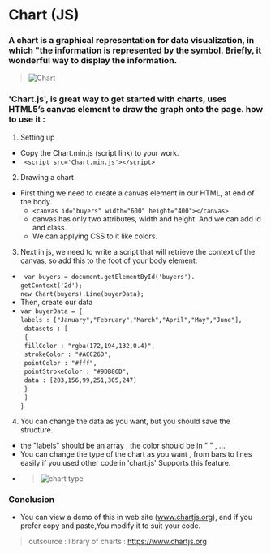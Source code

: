# Chart (JS)

### A chart is a graphical representation for data visualization, in which "the information is represented by the symbol. Briefly, it wonderful way to display the information.

> ![Chart](https://www.ft.com/__origami/service/image/v2/images/raw/ftcms%3A347ece48-0f69-11e9-a3aa-118c761d2745?source=ig)

### 'Chart.js', is great way to get started with charts, uses HTML5’s canvas element to draw the graph onto the page. how to use it :

1. Setting up

- Copy the Chart.min.js (script link) to your work.
- ` <script src='Chart.min.js'></script>`

2. Drawing a chart

- First thing we need to create a canvas element in our HTML, at end of the body.
  - `<canvas id="buyers" width="600" height="400"></canvas>`
  - canvas has only two attributes, width and height. And we can add id and class.
  - We can applying CSS to it like colors.

3. Next in js, we need to write a script that will retrieve the context of the canvas, so add this to the foot of your body element:

- ` var buyers = document.getElementById('buyers').`<br>`getContext('2d'); ` <br> `new Chart(buyers).Line(buyerData);`
- Then, create our data
- `var buyerData = {` <br> `labels : ["January","February","March","April","May","June"],` <br>` datasets : [`<br>` {`<br>` fillColor : "rgba(172,194,132,0.4)",`<br>` strokeColor : "#ACC26D",`<br>` pointColor : "#fff",`<br>` pointStrokeColor : "#9DB86D",`<br>` data : [203,156,99,251,305,247]`<br>` }`<br>` ]`<br>`}`

4. You can change the data as you want, but you should save the structure.

- the "labels" should be an array , the color should be in " " , ...
- You can change the type of the chart as you want , from bars to lines easily if you used other code in 'chart.js' Supports this feature.
- > ![chart type](https://vaadin.com/docs/v14/static/409a9ee854cf6d367c4dd6553d4c679f/03979/charts-overview.png)

### Conclusion

- You can view a demo of this in web site (www.chartjs.org), and if you prefer copy and paste,You modify it to suit your code.

> outsource : library of charts : https://www.chartjs.org
